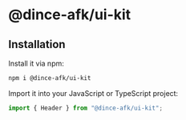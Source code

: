 # @dince-afk/ui-kit

## Installation

Install it via npm:
```zsh
npm i @dince-afk/ui-kit
```

Import it into your JavaScript or TypeScript project:
```js
import { Header } from "@dince-afk/ui-kit";

```